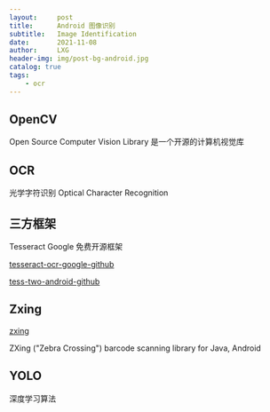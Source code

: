 ```yaml
---
layout:     post
title:      Android 图像识别
subtitle:   Image Identification
date:       2021-11-08
author:     LXG
header-img: img/post-bg-android.jpg
catalog: true
tags:
    - ocr
---
```


## OpenCV

Open Source Computer Vision Library 是一个开源的计算机视觉库

## OCR

光学字符识别 Optical Character Recognition

## 三方框架

Tesseract Google 免费开源框架

[tesseract-ocr-google-github](https://github.com/tesseract-ocr/tesseract)

[tess-two-android-github](https://github.com/rmtheis/tess-two)


## Zxing

[zxing](https://github.com/zxing/zxing)

ZXing ("Zebra Crossing") barcode scanning library for Java, Android

## YOLO

深度学习算法


